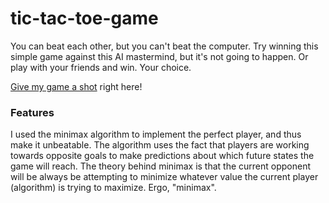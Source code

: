 tic-tac-toe-game
================

You can beat each other, but you can't beat the computer. Try winning this simple game against this AI mastermind, but it's not going to happen. Or play with your friends and win. Your choice. 

[Give my game a shot](http://play-tictactoe.herokuapp.com/) right here!


### Features
I used the minimax algorithm to implement the perfect player, and thus make it unbeatable. The algorithm uses the fact that players are working towards opposite goals to make predictions about which future states the game will reach. The theory behind minimax is that the current opponent will be always be attempting to minimize whatever value the current player (algorithm) is trying to maximize. Ergo, "minimax".